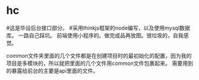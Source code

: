 # hc
#这是毕设后台接口部分。
#采用thinkjs框架的node编写，以及使用mysql数据库。
一路自己踩坑。
前端使用小程序的。做完成品再放图。很垃圾的，自我感觉。



common文件夹里面的几个文件都是在创建项目时的最初始化的配置，因为我的项目是多模块的，所以就把里面的几个文件用common文件包裹起来。
需要用到的暴露给前台的主要是api里面的文件。
